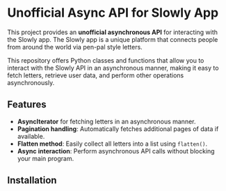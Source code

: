 # Unofficial Async API for Slowly App

This project provides an **unofficial asynchronous API** for interacting with the Slowly app. The Slowly app is a unique platform that connects people from around the world via pen-pal style letters.

This repository offers Python classes and functions that allow you to interact with the Slowly API in an asynchronous manner, making it easy to fetch letters, retrieve user data, and perform other operations asynchronously.

## Features

- **AsyncIterator** for fetching letters in an asynchronous manner.
- **Pagination handling**: Automatically fetches additional pages of data if available.
- **Flatten method**: Easily collect all letters into a list using `flatten()`.
- **Async interaction**: Perform asynchronous API calls without blocking your main program.

## Installation
